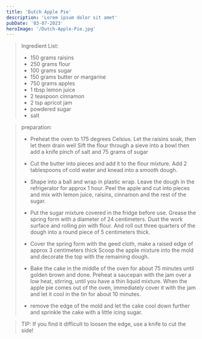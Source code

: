 ```yaml
---
title: 'Dutch Apple Pie'
description: 'Lorem ipsum dolor sit amet'
pubDate: '03-07-2023'
heroImage: '/Dutch-Apple-Pie.jpg'
---
```


> Ingredient List:
> * 150 grams raisins
> * 250 grams flour
> * 100 grams sugar
> * 150 grams butter or margarine
> * 750 grams apples
> * 1 tbsp lemon juice
> * 2 teaspoon cinnamon
> * 2 tsp apricot jam
> * powdered sugar
> * salt



>preparation:
> * Preheat the oven to 175 degrees Celsius. Let the raisins soak, then let them drain well
> Sift the flour through a sieve into a bowl then add a knife pinch of salt and 75 grams of sugar
>
> * Cut the butter into pieces and add it to the flour mixture.
> Add 2 tablespoons of cold water and knead into a smooth dough.
>
> * Shape into a ball and wrap in plastic wrap.
> Leave the dough in the refrigerator for approx 1 hour.
> Peel the apple and cut into pieces and mix with lemon juice, raisins, cinnamon and the rest of the sugar.
>
> * Put the sugar mixture covered in the fridge before use.
> Grease the spring form with a diameter of 24 centimeters.
> Dust the work surface and rolling pin with flour.
> And roll out three quarters of the dough into a round piece of 5 centimeters thick.
>
> * Cover the spring form with the geed cloth, make a raised edge of approx 3 centimeters thick
> Scoop the apple mixture into the mold and decorate the top with the remaining dough.
> 
> * Bake the cake in the middle of the oven for about 75 minutes until golden brown and done.
> Preheat a saucepan with the jam over a low heat, stirring, until you have a thin liquid mixture.
> When the apple pie comes out of the oven, immediately cover it with the jam and let it cool in the tin for about 10 minutes.
>
> * remove the edge of the mold and let the cake cool down further and sprinkle the cake with a little icing sugar.

> TIP: If you find it difficult to loosen the edge, use a knife to cut the side!